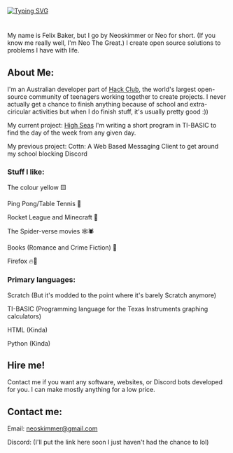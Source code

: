 [![Typing SVG](https://readme-typing-svg.demolab.com?font=Host+Grotesk&size=51&duration=7000&pause=1500&color=F7D131&vCenter=true&width=435&lines=Neoskimmer)](https://git.io/typing-svg)
# 
My name is Felix Baker, but I go by Neoskimmer or Neo for short. (If you know me really well, I'm Neo The Great.)
I create open source solutions to problems I have with life.

## About Me:

I'm an Australian developer part of [Hack Club](https://hackclub.com/), the world's largest open-source community of teenagers working together to create projects. I never actually get a chance to finish anything because of school and extra-ciricular activities but when I do finish stuff, it's usually pretty good :))

My current project: [High Seas](https://highseas.hackclub.com) I'm writing a short program in TI-BASIC to find the day of the week from any given day.

My previous project: Cottn: A Web Based Messaging Client to get around my school blocking Discord


### Stuff I like:
  
The colour yellow 🟨

Ping Pong/Table Tennis 🏓

Rocket League and Minecraft 🏐

The Spider-verse movies 🕸️🕷️

Books (Romance and Crime Fiction) 📖

Firefox 🔥🦊

### Primary languages:

Scratch (But it's modded to the point where it's barely Scratch anymore)

TI-BASIC (Programming language for the Texas Instruments graphing calculators)

HTML (Kinda)

Python (Kinda)

## Hire me! 

Contact me if you want any software, websites, or Discord bots developed for you. I can make mostly anything for a low price.

## Contact me:

Email: neoskimmer@gmail.com

Discord: (I'll put the link here soon I just haven't had the chance to lol)
